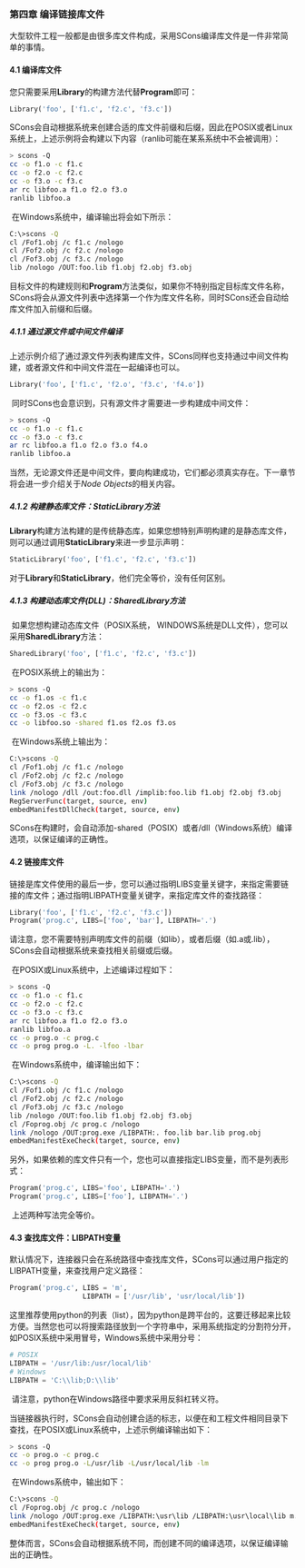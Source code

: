 ### 第四章 编译链接库文件

​	大型软件工程一般都是由很多库文件构成，采用SCons编译库文件是一件非常简单的事情。

#### 4.1 编译库文件

​	您只需要采用**Library**的构建方法代替**Program**即可：

```python
Library('foo', ['f1.c', 'f2.c', 'f3.c'])
```

​	SCons会自动根据系统来创建合适的库文件前缀和后缀，因此在POSIX或者Linux系统上，上述示例将会构建以下内容（ranlib可能在某系系统中不会被调用）：

```bash
> scons -Q
cc -o f1.o -c f1.c
cc -o f2.o -c f2.c
cc -o f3.o -c f3.c
ar rc libfoo.a f1.o f2.o f3.o
ranlib libfoo.a
```

​	在Windows系统中，编译输出将会如下所示：

```bash
C:\>scons -Q
cl /Fof1.obj /c f1.c /nologo
cl /Fof2.obj /c f2.c /nologo
cl /Fof3.obj /c f3.c /nologo
lib /nologo /OUT:foo.lib f1.obj f2.obj f3.obj
```

​	目标文件的构建规则和**Program**方法类似，如果你不特别指定目标库文件名称，SCons将会从源文件列表中选择第一个作为库文件名称，同时SCons还会自动给库文件加入前缀和后缀。

##### 4.1.1 通过源文件或中间文件编译

​	上述示例介绍了通过源文件列表构建库文件，SCons同样也支持通过中间文件构建，或者源文件和中间文件混在一起编译也可以。

```python
Library('foo', ['f1.c', 'f2.o', 'f3.c', 'f4.o'])
```

​	同时SCons也会意识到，只有源文件才需要进一步构建成中间文件：

```bash
> scons -Q
cc -o f1.o -c f1.c
cc -o f3.o -c f3.c
ar rc libfoo.a f1.o f2.o f3.o f4.o
ranlib libfoo.a
```

​	当然，无论源文件还是中间文件，要向构建成功，它们都必须真实存在。下一章节将会进一步介绍关于*Node Objects*的相关内容。

##### 4.1.2 构建静态库文件：StaticLibrary方法

​	**Library**构建方法构建的是传统静态库，如果您想特别声明构建的是静态库文件，则可以通过调用**StaticLibrary**来进一步显示声明：

```python
StaticLibrary('foo', ['f1.c', 'f2.c', 'f3.c'])
```

​	对于**Library**和**StaticLibrary**，他们完全等价，没有任何区别。

##### 4.1.3 构建动态库文件(DLL)：SharedLibrary方法

​	如果您想构建动态库文件（POSIX系统， WINDOWS系统是DLL文件），您可以采用**SharedLibrary**方法：

```python
SharedLibrary('foo', ['f1.c', 'f2.c', 'f3.c'])
```

​	在POSIX系统上的输出为：

```bash
> scons -Q
cc -o f1.os -c f1.c
cc -o f2.os -c f2.c
cc -o f3.os -c f3.c
cc -o libfoo.so -shared f1.os f2.os f3.os
```

​	在Windows系统上输出为：

```bash
C:\>scons -Q
cl /Fof1.obj /c f1.c /nologo
cl /Fof2.obj /c f2.c /nologo
cl /Fof3.obj /c f3.c /nologo
link /nologo /dll /out:foo.dll /implib:foo.lib f1.obj f2.obj f3.obj
RegServerFunc(target, source, env)
embedManifestDllCheck(target, source, env)
```

​	SCons在构建时，会自动添加-shared（POSIX）或者/dll（Windows系统）编译选项，以保证编译的正确性。

#### 4.2 链接库文件

​	链接是库文件使用的最后一步，您可以通过指明LIBS变量关键字，来指定需要链接的库文件；通过指明LIBPATH变量关键字，来指定库文件的查找路径：

```python
Library('foo', ['f1.c', 'f2.c', 'f3.c'])
Program('prog.c', LIBS=['foo', 'bar'], LIBPATH='.')
```

​	请注意，您不需要特别声明库文件的前缀（如lib），或者后缀（如.a或.lib），SCons会自动根据系统来查找相关前缀或后缀。

​	在POSIX或Linux系统中，上述编译过程如下：

```bash
> scons -Q
cc -o f1.o -c f1.c
cc -o f2.o -c f2.c
cc -o f3.o -c f3.c
ar rc libfoo.a f1.o f2.o f3.o
ranlib libfoo.a
cc -o prog.o -c prog.c
cc -o prog prog.o -L. -lfoo -lbar
```

​	在Windows系统中，编译输出如下：

```bash
C:\>scons -Q
cl /Fof1.obj /c f1.c /nologo
cl /Fof2.obj /c f2.c /nologo
cl /Fof3.obj /c f3.c /nologo
lib /nologo /OUT:foo.lib f1.obj f2.obj f3.obj
cl /Foprog.obj /c prog.c /nologo
link /nologo /OUT:prog.exe /LIBPATH:. foo.lib bar.lib prog.obj
embedManifestExeCheck(target, source, env)
```

​	另外，如果依赖的库文件只有一个，您也可以直接指定LIBS变量，而不是列表形式：

```python
Program('prog.c', LIBS='foo', LIBPATH='.')
Program('prog.c', LIBS=['foo'], LIBPATH='.')
```

​	上述两种写法完全等价。

#### 4.3 查找库文件：LIBPATH变量

​	默认情况下，连接器只会在系统路径中查找库文件，SCons可以通过用户指定的LIBPATH变量，来查找用户定义路径：

```python
Program('prog.c', LIBS = 'm',
       			  LIBPATH = ['/usr/lib', 'usr/local/lib'])
```

​	这里推荐使用python的列表（list），因为python是跨平台的，这要迁移起来比较方便。当然您也可以将搜索路径放到一个字符串中，采用系统指定的分割符分开，如POSIX系统中采用冒号，Windows系统中采用分号：

```python
# POSIX
LIBPATH = '/usr/lib:/usr/local/lib'
# Windows
LIBPATH = 'C:\\lib;D:\\lib'  
```

​	请注意，python在Windows路径中要求采用反斜杠转义符。

​	当链接器执行时，SCons会自动创建合适的标志，以便在和工程文件相同目录下查找，在POSIX或Linux系统中，上述示例编译输出如下：

```bash
> scons -Q
cc -o prog.o -c prog.c
cc -o prog prog.o -L/usr/lib -L/usr/local/lib -lm
```

​	在Windows系统中，输出如下：

```bash
C:\>scons -Q
cl /Foprog.obj /c prog.c /nologo
link /nologo /OUT:prog.exe /LIBPATH:\usr\lib /LIBPATH:\usr\local\lib m.lib prog.obj
embedManifestExeCheck(target, source, env)
```

​	整体而言，SCons会自动根据系统不同，而创建不同的编译选项，以保证编译输出的正确性。